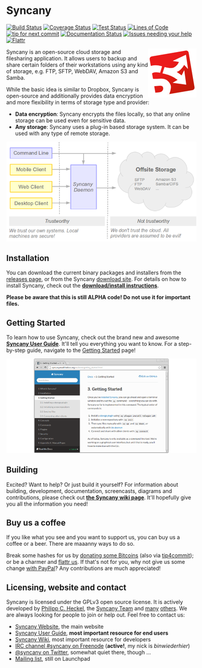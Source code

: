Syncany
=======
[![Build Status](https://travis-ci.org/syncany/syncany.svg?branch=master)](https://travis-ci.org/syncany/syncany) [![Coverage Status](https://coveralls.io/repos/syncany/syncany/badge.svg?branch=develop)](https://syncany.org/reports/coverage/) [![Test Status](https://api.syncany.org/v3/badges/tests)](https://syncany.org/reports/tests/) [![Lines of Code](https://api.syncany.org/v3/badges/lines)](https://syncany.org/reports/cloc.xml) [![tip for next commit](http://tip4commit.com/projects/822.svg)](http://tip4commit.com/github/syncany/syncany) [![Documentation Status](https://readthedocs.org/projects/syncany/badge/?version=latest)](https://readthedocs.org/projects/syncany/?badge=latest) [![Issues needing your help](https://badge.waffle.io/syncany/syncany.svg?label=status:help-needed&title=Needs+your+help)](http://waffle.io/syncany/syncany) [![Flattr](http://api.flattr.com/button/flattr-badge-large.png)](https://flattr.com/thing/290043/Syncany)



<img src="gradle/resources/syncany-logo.png" align="right" />

Syncany is an open-source cloud storage and filesharing application. It allows
users to backup and share certain folders of their workstations using any kind
of storage, e.g. FTP, SFTP, WebDAV, Amazon S3 and Samba.

While the basic idea is similar to Dropbox, Syncany is
open-source and additionally provides data encryption and more flexibility in
terms of storage type and provider:

- **Data encryption**: Syncany encrypts the files locally, so that any online
  storage can be used even for sensitive data.
- **Any storage**: Syncany uses a plug-in based storage system. It can
  be used with any type of remote storage.

![What is Syncany?](gradle/resources/what-is-syncany.png)

Installation
------------
You can download the current binary packages and installers from the [releases page](https://github.com/syncany/syncany/releases), or from the Syncany [download site](https://www.syncany.org/dist/releases/?C=M;O=D). For details on how to install Syncany, check out the **[download/install instructions](http://syncany.readthedocs.org/en/latest/installation.html)**.

**Please be aware that this is still ALPHA code! Do not use it for important files.**

Getting Started
---------------
To learn how to use Syncany, check out the brand new and awesome **[Syncany User Guide](http://syncany.readthedocs.org/)**. It'll tell you everything you want to know. For a step-by-step guide, navigate to the [Getting Started](http://syncany.readthedocs.org/en/latest/getting_started.html) page!

[![User Guide](gradle/resources/user-guide-excerpt.png)](http://syncany.readthedocs.org/)

Building
--------
Excited? Want to help? Or just build it yourself? For information about building, development, documentation, screencasts, diagrams and contributions, please check out **[the Syncany wiki page](https://github.com/syncany/syncany/wiki)**. It'll hopefully give you all the information you need!

Buy us a coffee
---------------
If you like what you see and you want to support us, you can buy us a coffee or a beer. There are maaanny ways to do so.

Break some hashes for us by [donating some Bitcoins](https://blockchain.info/address/1626wjrw3uWk9adyjCfYwafw4sQWujyjn8) (also via [tip4commit](http://tip4commit.com/github/syncany/syncany)); or be a charmer and [flattr us](https://flattr.com/thing/290043/Syncany). If that's not for you, why not give us some change [with PayPal](http://www.syncany.org/donate.html)? Any contributions are much appreciated!

Licensing, website and contact
------------------------------
Syncany is licensed under the GPLv3 open source license. It is actively developed by [Philipp C. Heckel](http://blog.philippheckel.com/), the [Syncany Team](https://github.com/orgs/syncany/teams/syncany-team) and [many](AUTHORS.md) [others](https://github.com/syncany/syncany/graphs/contributors). We are always looking for people to join or help out. Feel free to contact us:

- [Syncany Website](https://www.syncany.org/), the main website
- [Syncany User Guide](http://syncany.readthedocs.org/), **most important resource for end users**
- [Syncany Wiki](https://github.com/syncany/syncany/wiki), most important resource for developers
- [IRC channel #syncany on Freenode](https://webchat.freenode.net/?channels=syncany) (**active!**, my nick is *binwiederhier*)
- [@syncany on Twitter](https://twitter.com/#!/syncany), somewhat quiet there, though ...
- [Mailing list](https://launchpad.net/~syncany-team), still on Launchpad
